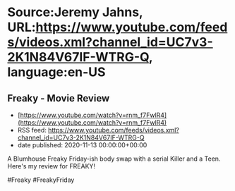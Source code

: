 # Source:Jeremy Jahns, URL:https://www.youtube.com/feeds/videos.xml?channel_id=UC7v3-2K1N84V67IF-WTRG-Q, language:en-US

## Freaky - Movie Review
 - [https://www.youtube.com/watch?v=rnm_f7FwlR4](https://www.youtube.com/watch?v=rnm_f7FwlR4)
 - RSS feed: https://www.youtube.com/feeds/videos.xml?channel_id=UC7v3-2K1N84V67IF-WTRG-Q
 - date published: 2020-11-13 00:00:00+00:00

A Blumhouse Freaky Friday-ish body swap with a serial Killer and a Teen. Here's my review for FREAKY!

#Freaky #FreakyFriday

